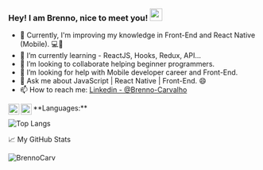 ### Hey! I am Brenno, nice to meet you! <img src="https://media.giphy.com/media/hvRJCLFzcasrR4ia7z/giphy.gif" width="25px">



- 🔭 Currently, I'm improving my knowledge in Front-End and React Native (Mobile). 💻📱
- 🌱 I’m currently learning - ReactJS, Hooks, Redux, API...
- 👯 I’m looking to collaborate helping beginner programmers.
- 🤔 I’m looking for help with Mobile developer career and Front-End.
- 💬 Ask me about JavaScript | React Native | Front-End. 😄
- 📫 How to reach me: [Linkedin - @Brenno-Carvalho](https://www.linkedin.com/in/brenno-c-54b51a1a3//)
<a href="https://open.spotify.com/user/m53jlw64ysng38bldm8oxeqjm">
  <img align="left" alt="Brenno's Spotify" width="22px" src="https://raw.githubusercontent.com/peterthehan/peterthehan/master/assets/spotify.svg" />
</a> 
**Languages:** 

<a href="https://www.linkedin.com/in/brenno-c-54b51a1a3/">
  <img align="left" alt="Brenno's LinkedIn" width="22px" src="https://raw.githubusercontent.com/peterthehan/peterthehan/master/assets/linkedin.svg" />
</a>

![Top Langs](https://github-readme-stats.vercel.app/api/top-langs/?username=BrennoCarv&theme=gotham)

📈 My GitHub Stats
<p align="left"> <img src="https://github-readme-stats.vercel.app/api?username=BrennoCarv&show_icons=true&theme=gotham" alt="BrennoCarv" />
